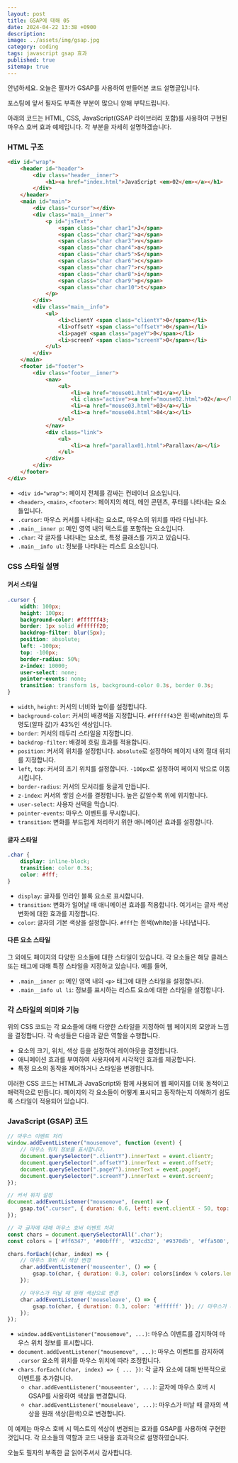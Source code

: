 ```yaml
---
layout: post
title: GSAP에 대해 05
date: 2024-04-22 13:38 +0900
description: 
image: ../assets/img/gsap.jpg
category: coding
tags: javascript gsap 효과
published: true
sitemap: true
---
```


안녕하세요. 오늘은 필자가 GSAP를 사용하여 만들어본 코드 설명글입니다.

포스팅에 앞서 필자도 부족한 부분이 많으니 양해 부탁드립니다.

아래의 코드는 HTML, CSS, JavaScript(GSAP 라이브러리 포함)를 사용하여 구현된 마우스 호버 효과 예제입니다. 각 부분을 자세히 설명하겠습니다.

### HTML 구조
```html
<div id="wrap">
    <header id="header">
        <div class="header__inner">
            <h1><a href="index.html">JavaScript <em>02</em></a></h1>
        </div>
    </header>
    <main id="main">
        <div class="cursor"></div>
        <div class="main__inner">
            <p id="jsText">
                <span class="char char1">J</span>
                <span class="char char2">a</span>
                <span class="char char3">v</span>
                <span class="char char4">a</span>
                <span class="char char5">S</span>
                <span class="char char6">c</span>
                <span class="char char7">r</span>
                <span class="char char8">i</span>
                <span class="char char9">p</span>
                <span class="char char10">t</span>
            </p>
        </div>
        <div class="main__info">
            <ul>
                <li>clientY <span class="clientY">0</span></li>
                <li>offsetY <span class="offsetY">0</span></li>
                <li>pageY <span class="pageY">0</span></li>
                <li>screenY <span class="screenY">0</span></li>
            </ul>
        </div>
    </main>
    <footer id="footer">
        <div class="footer__inner">
            <nav>
                <ul>
                    <li><a href="mouse01.html">01</a></li>
                    <li class="active"><a href="mouse02.html">02</a></li>
                    <li><a href="mouse03.html">03</a></li>
                    <li><a href="mouse04.html">04</a></li>
                </ul>
            </nav>
            <div class="link">
                <ul>
                    <li><a href="parallax01.html">Parallax</a></li>
                </ul>
            </div>
        </div>
    </footer>
</div>
```
- `<div id="wrap">`: 페이지 전체를 감싸는 컨테이너 요소입니다.
- `<header>`, `<main>`, `<footer>`: 페이지의 헤더, 메인 콘텐츠, 푸터를 나타내는 요소들입니다.
- `.cursor`: 마우스 커서를 나타내는 요소로, 마우스의 위치를 따라 다닙니다.
- `.main__inner p`: 메인 영역 내의 텍스트를 포함하는 요소입니다.
- `.char`: 각 글자를 나타내는 요소로, 특정 클래스를 가지고 있습니다.
- `.main__info ul`: 정보를 나타내는 리스트 요소입니다.


### CSS 스타일 설명

#### 커서 스타일
```css
.cursor {
    width: 100px;
    height: 100px;
    background-color: #ffffff43;
    border: 1px solid #ffffff20;
    backdrop-filter: blur(5px);
    position: absolute;
    left: -100px;
    top: -100px;
    border-radius: 50%;
    z-index: 10000;
    user-select: none;
    pointer-events: none;
    transition: transform 1s, background-color 0.3s, border 0.3s;
}
```
- `width`, `height`: 커서의 너비와 높이를 설정합니다.
- `background-color`: 커서의 배경색을 지정합니다. `#ffffff43`은 흰색(white)의 투명도(알파 값)가 43%인 색상입니다.
- `border`: 커서의 테두리 스타일을 지정합니다.
- `backdrop-filter`: 배경에 흐림 효과를 적용합니다.
- `position`: 커서의 위치를 설정합니다. `absolute`로 설정하여 페이지 내의 절대 위치를 지정합니다.
- `left`, `top`: 커서의 초기 위치를 설정합니다. `-100px`로 설정하여 페이지 밖으로 이동시킵니다.
- `border-radius`: 커서의 모서리를 둥글게 만듭니다.
- `z-index`: 커서의 쌓임 순서를 결정합니다. 높은 값일수록 위에 위치합니다.
- `user-select`: 사용자 선택을 막습니다.
- `pointer-events`: 마우스 이벤트를 무시합니다.
- `transition`: 변화를 부드럽게 처리하기 위한 애니메이션 효과를 설정합니다.

#### 글자 스타일
```css
.char {
    display: inline-block;
    transition: color 0.3s;
    color: #fff;
}
```
- `display`: 글자를 인라인 블록 요소로 표시합니다.
- `transition`: 변화가 일어날 때 애니메이션 효과를 적용합니다. 여기서는 글자 색상 변화에 대한 효과를 지정합니다.
- `color`: 글자의 기본 색상을 설정합니다. `#fff`는 흰색(white)을 나타냅니다.

#### 다른 요소 스타일
그 외에도 페이지의 다양한 요소들에 대한 스타일이 있습니다. 각 요소들은 해당 클래스 또는 태그에 대해 특정 스타일을 지정하고 있습니다. 예를 들어,
- `.main__inner p`: 메인 영역 내의 `<p>` 태그에 대한 스타일을 설정합니다.
- `.main__info ul li`: 정보를 표시하는 리스트 요소에 대한 스타일을 설정합니다.

### 각 스타일의 의미와 기능
위의 CSS 코드는 각 요소들에 대해 다양한 스타일을 지정하여 웹 페이지의 모양과 느낌을 결정합니다. 각 속성들은 다음과 같은 역할을 수행합니다.
- 요소의 크기, 위치, 색상 등을 설정하여 레이아웃을 결정합니다.
- 애니메이션 효과를 부여하여 사용자에게 시각적인 효과를 제공합니다.
- 특정 요소의 동작을 제어하거나 스타일을 변경합니다.

이러한 CSS 코드는 HTML과 JavaScript와 함께 사용되어 웹 페이지를 더욱 동적이고 매력적으로 만듭니다. 페이지의 각 요소들이 어떻게 표시되고 동작하는지 이해하기 쉽도록 스타일이 적용되어 있습니다.


### JavaScript (GSAP) 코드
```javascript
// 마우스 이벤트 처리
window.addEventListener("mousemove", function (event) {
    // 마우스 위치 정보를 표시합니다.
    document.querySelector(".clientY").innerText = event.clientY;
    document.querySelector(".offsetY").innerText = event.offsetY;
    document.querySelector(".pageY").innerText = event.pageY;
    document.querySelector(".screenY").innerText = event.screenY;
});

// 커서 위치 설정
document.addEventListener("mousemove", (event) => {
    gsap.to(".cursor", { duration: 0.6, left: event.clientX - 50, top: event.clientY - 50 });
});

// 각 글자에 대해 마우스 호버 이벤트 처리
const chars = document.querySelectorAll('.char');
const colors = ['#ff6347', '#00bfff', '#32cd32', '#9370db', '#ffa500', '#8a2be2', '#20b2aa', '#f08080', '#7fff00', '#4682b4'];

chars.forEach((char, index) => {
    // 마우스 호버 시 색상 변경
    char.addEventListener('mouseenter', () => {
        gsap.to(char, { duration: 0.3, color: colors[index % colors.length] }); // 호버 시 다른 색상으로 변경
    });

    // 마우스가 떠날 때 원래 색상으로 변경
    char.addEventListener('mouseleave', () => {
        gsap.to(char, { duration: 0.3, color: '#ffffff' }); // 마우스가 떠날 때 흰색으로 변경
    });
});
```
- `window.addEventListener("mousemove", ...)`: 마우스 이벤트를 감지하여 마우스 위치 정보를 표시합니다.
- `document.addEventListener("mousemove", ...)`: 마우스 이벤트를 감지하여 `.cursor` 요소의 위치를 마우스 위치에 따라 조정합니다.
- `chars.forEach((char, index) => { ... })`: 각 글자 요소에 대해 반복적으로 이벤트를 추가합니다.
  - `char.addEventListener('mouseenter', ...)`: 글자에 마우스 호버 시 GSAP를 사용하여 색상을 변경합니다.
  - `char.addEventListener('mouseleave', ...)`: 마우스가 떠날 때 글자의 색상을 원래 색상(흰색)으로 변경합니다.

이 예제는 마우스 호버 시 텍스트의 색상이 변경되는 효과를 GSAP를 사용하여 구현한 것입니다. 각 요소들의 역할과 코드 내용을 효과적으로 설명하였습니다.

오늘도 필자의 부족한 글 읽어주셔서 감사합니다.